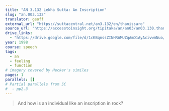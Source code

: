 ```yaml
---
title: "AN 3.132 Lekha Sutta: An Inscription"
slug: "an.003.132"
translator: geoff
external_url: "https://suttacentral.net/an3.132/en/thanissaro"
source_url: "https://accesstoinsight.org/tipitaka/an/an03/an03.130.than.html"
drive_links:
  - "https://drive.google.com/file/d/1cKBqnssZINHRAMUZqAmD1AyAcivwmNuo/view?usp=drivesdk"
year: 1998
course: speech
tags:
  - an
  - feeling
  - function
# imagery covered by Hecker's similes
pages: 1
parallels: []
# Partial parallels from SC
#  - pp2.3
---
```


> And how is an individual like an inscription in rock?

